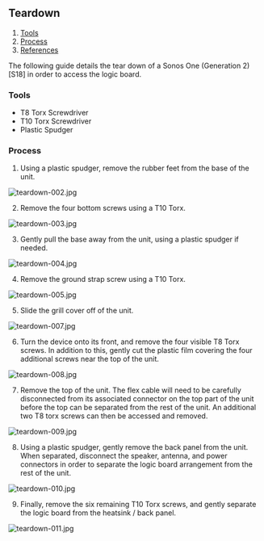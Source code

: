 ## Teardown

1. [Tools](#tools)
1. [Process](#process)
1. [References](#references)

The following guide details the tear down of a Sonos One (Generation 2) [S18]
in order to access the logic board.

### Tools

* T8 Torx Screwdriver
* T10 Torx Screwdriver
* Plastic Spudger

### Process

1. Using a plastic spudger, remove the rubber feet from the base of the unit.

![teardown-002.jpg](./images/photographs/teardown-002.jpg?raw=true)

2. Remove the four bottom screws using a T10 Torx.

![teardown-003.jpg](./images/photographs/teardown-003.jpg?raw=true)

3. Gently pull the base away from the unit, using a plastic spudger if needed.

![teardown-004.jpg](./images/photographs/teardown-004.jpg?raw=true)

4. Remove the ground strap screw using a T10 Torx.

![teardown-005.jpg](./images/photographs/teardown-005.jpg?raw=true)

5. Slide the grill cover off of the unit.

![teardown-007.jpg](./images/photographs/teardown-007.jpg?raw=true)

6. Turn the device onto its front, and remove the four visible T8 Torx
screws. In addition to this, gently cut the plastic film covering the
four additional screws near the top of the unit.

![teardown-008.jpg](./images/photographs/teardown-008.jpg?raw=true)

7. Remove the top of the unit. The flex cable will need to be carefully
disconnected from its associated connector on the top part of the unit
before the top can be separated from the rest of the unit. An additional
two T8 torx screws can then be accessed and removed.

![teardown-009.jpg](./images/photographs/teardown-009.jpg?raw=true)

8. Using a plastic spudger, gently remove the back panel from the unit.
When separated, disconnect the speaker, antenna, and power connectors in
order to separate the logic board arrangement from the rest of the unit.

![teardown-010.jpg](./images/photographs/teardown-010.jpg?raw=true)

9. Finally, remove the six remaining T10 Torx screws, and gently separate
the logic board from the heatsink / back panel.

![teardown-011.jpg](./images/photographs/teardown-011.jpg?raw=true)
